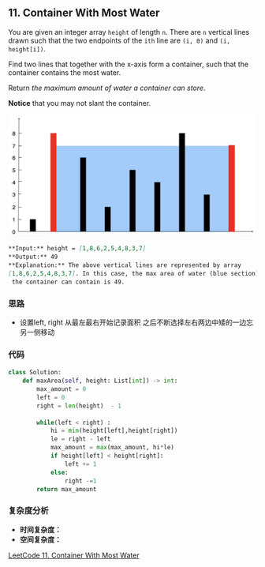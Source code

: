 ## **11. Container With Most Water**

You are given an integer array `height` of length `n`. There are `n` vertical lines drawn such that the two endpoints of the `ith` line are `(i, 0)` and `(i, height[i])`.

Find two lines that together with the x-axis form a container, such that the container contains the most water.

Return *the maximum amount of water a container can store*.

**Notice** that you may not slant the container.

![Q11_Example](/img/Q11_Example.png)

```markdown
**Input:** height = [1,8,6,2,5,4,8,3,7]
**Output:** 49
**Explanation:** The above vertical lines are represented by array
[1,8,6,2,5,4,8,3,7]. In this case, the max area of water (blue section)
 the container can contain is 49.
```

### **思路**
* 设置left, right 从最左最右开始记录面积 之后不断选择左右两边中矮的一边忘另一侧移动

### **代码**

```python
class Solution:
    def maxArea(self, height: List[int]) -> int:
        max_amount = 0
        left = 0
        right = len(height)  - 1

        while(left < right) :
            hi = min(height[left],height[right])
            le = right - left
            max_amount = max(max_amount, hi*le)
            if height[left] < height[right]:
                left += 1
            else:
                right -=1
        return max_amount
```
### **复杂度分析**
* **时间复杂度：**
* **空间复杂度：**

[LeetCode 11. Container With Most Water](https://leetcode.com/problems/container-with-most-water/)
